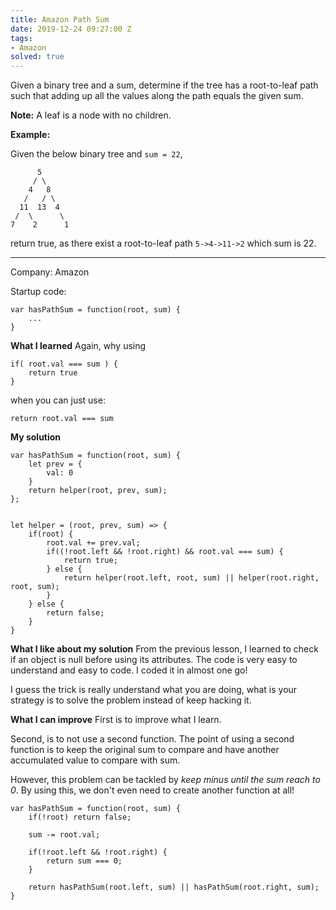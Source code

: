 ```yaml
---
title: Amazon Path Sum
date: 2019-12-24 09:27:00 Z
tags:
- Amazon
solved: true
---
```


Given a binary tree and a sum, determine if the tree has a root-to-leaf path such that adding up all the values along the path equals the given sum.

**Note:** A leaf is a node with no children.

**Example:**

Given the below binary tree and `sum = 22`,

          5
         / \
        4   8
       /   / \
      11  13  4
     /  \      \
    7    2      1
    

return true, as there exist a root-to-leaf path `5->4->11->2` which sum is 22.

---

Company: Amazon

Startup code:

    var hasPathSum = function(root, sum) {
        ...
    }

**What I learned** Again, why using

    if( root.val === sum ) {
        return true
    }

when you can just use:

    return root.val === sum

**My solution**

    var hasPathSum = function(root, sum) {
        let prev = {
            val: 0
        }
        return helper(root, prev, sum);
    };
    
    
    let helper = (root, prev, sum) => {
        if(root) {
            root.val += prev.val;
            if((!root.left && !root.right) && root.val === sum) {
                return true;
            } else {
                return helper(root.left, root, sum) || helper(root.right, root, sum);
            }
        } else {
            return false;
        }
    }

**What I like about my solution** From the previous lesson, I learned to check if an object is null before using its attributes. The code is very easy to understand and easy to code. I coded it in almost one go!

I guess the trick is really understand what you are doing, what is your strategy is to solve the problem instead of keep hacking it.

**What I can improve** First is to improve what I learn.

Second, is to not use a second function. The point of using a second function is to keep the original sum to compare and have another accumulated value to compare with sum.

However, this problem can be tackled by *keep minus until the sum reach to 0*. By using this, we don't even need to create another function at all!

    var hasPathSum = function(root, sum) {
        if(!root) return false;
    
        sum -= root.val;
    
        if(!root.left && !root.right) {
            return sum === 0;
        }
    
        return hasPathSum(root.left, sum) || hasPathSum(root.right, sum);
    }